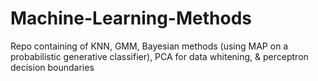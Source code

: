 # Machine-Learning-Methods
Repo containing of KNN, GMM, Bayesian methods (using MAP on a probabilistic generative classifier), PCA for data whitening, &amp; perceptron decision boundaries
